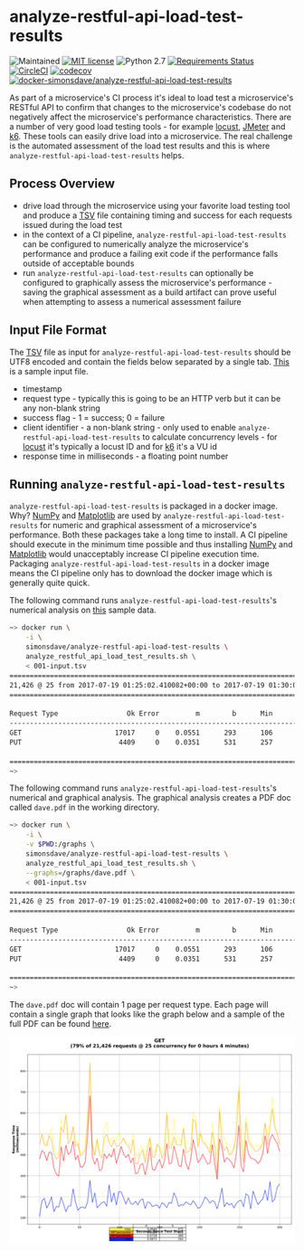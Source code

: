 # analyze-restful-api-load-test-results

![Maintained](https://img.shields.io/maintenance/yes/2020.svg?style=flat)
[![MIT license](http://img.shields.io/badge/license-MIT-brightgreen.svg)](http://opensource.org/licenses/MIT)
![Python 2.7](https://img.shields.io/badge/python-2.7-FFC100.svg?style=flat)
[![Requirements Status](https://requires.io/github/simonsdave/analyze-restful-api-load-test-results/requirements.svg?branch=master)](https://requires.io/github/simonsdave/analyze-restful-api-load-test-results/requirements/?branch=master)
[![CircleCI](https://circleci.com/gh/simonsdave/analyze-restful-api-load-test-results.svg?style=shield)](https://circleci.com/gh/simonsdave/analyze-restful-api-load-test-results)
[![codecov](https://codecov.io/gh/simonsdave/analyze-restful-api-load-test-results/branch/master/graph/badge.svg)](https://codecov.io/gh/simonsdave/analyze-restful-api-load-test-results)
[![docker-simonsdave/analyze-restful-api-load-test-results](https://img.shields.io/badge/docker-simonsdave%2Fanalyze%20restful%20api%20load%20test%20results-blue.svg)](https://hub.docker.com/r/simonsdave/analyze-restful-api-load-test-results/)

As part of a microservice's CI process it's ideal to
load test a microservice's RESTful API to confirm
that changes to the microservice's codebase do not negatively
affect the microservice's performance characteristics.
There are a number of very good load testing tools - for
example [locust](http://locust.io),
[JMeter](http://jmeter.apache.org)
and [k6](https://k6.io).
These tools can easily drive load into a microservice.
The real challenge is the automated assessment of the load test results
and this is where ```analyze-restful-api-load-test-results``` helps.

## Process Overview

* drive load through the microservice using your favorite load
  testing tool and produce a [TSV](https://en.wikipedia.org/wiki/Tab-separated_values)
  file containing timing and success for each requests issued during the
  load test
* in the context of a CI pipeline, ```analyze-restful-api-load-test-results```
  can be configured to numerically analyze the microservice's performance
  and produce a failing exit code if the performance falls outside of acceptable
  bounds
* run ```analyze-restful-api-load-test-results``` can optionally
  be configured to graphically assess the microservice's performance - saving
  the graphical assessment as a build artifact can prove useful when attempting
  to assess a numerical assessment failure

## Input File Format

The [TSV](https://en.wikipedia.org/wiki/Tab-separated_values) file as
input for ```analyze-restful-api-load-test-results``` should be UTF8 encoded
and contain the fields below separated by a single tab.
[This](samples/001-input.tsv) is a sample input file.

* timestamp
* request type - typically this is going to be an HTTP verb but
  it can be any non-blank string
* success flag - 1 = success; 0 = failure
* client identifier - a non-blank string - only used to enable ```analyze-restful-api-load-test-results```
  to calculate concurrency levels - for [locust](http://locust.io) it's typically
  a locust ID and for [k6](https://k6.io) it's a VU id
* response time in milliseconds - a floating point number

## Running ```analyze-restful-api-load-test-results```

```analyze-restful-api-load-test-results``` is packaged in a docker image.
Why? [NumPy](http://www.numpy.org) and [Matplotlib](http://matplotlib.org)
are used by ```analyze-restful-api-load-test-results```
for numeric and graphical assessment of a microservice's performance.
Both these packages take a long time to install.
A CI pipeline should execute in the minimum time possible
and thus installing [NumPy](http://www.numpy.org) and [Matplotlib](http://matplotlib.org)
would unacceptably increase CI pipeline execution time.
Packaging ```analyze-restful-api-load-test-results``` in a docker image
means the CI pipeline only has to download the docker image which is
generally quite quick.

The following command runs ```analyze-restful-api-load-test-results```'s
numerical analysis on [this](samples/001-input.tsv) sample data.

```bash
~> docker run \
    -i \
    simonsdave/analyze-restful-api-load-test-results \
    analyze_restful_api_load_test_results.sh \
    < 001-input.tsv
=====================================================================================
21,426 @ 25 from 2017-07-19 01:25:02.410082+00:00 to 2017-07-19 01:30:02.245437+00:00
=====================================================================================

Request Type                 Ok Error         m        b      Min       50       95       99      Max
-----------------------------------------------------------------------------------------------------
GET                       17017     0    0.0551      293      106      290      432      509      842
PUT                        4409     0    0.0351      531      257      508      765     1131     1748

=====================================================================================
~>
```

The following command runs ```analyze-restful-api-load-test-results```'s
numerical and graphical analysis. The graphical analysis creates a PDF doc
called ```dave.pdf``` in the working directory.

```bash
~> docker run \
    -i \
    -v $PWD:/graphs \
    simonsdave/analyze-restful-api-load-test-results \
    analyze_restful_api_load_test_results.sh \
    --graphs=/graphs/dave.pdf \
    < 001-input.tsv
=====================================================================================
21,426 @ 25 from 2017-07-19 01:25:02.410082+00:00 to 2017-07-19 01:30:02.245437+00:00
=====================================================================================

Request Type                 Ok Error         m        b      Min       50       95       99      Max
-----------------------------------------------------------------------------------------------------
GET                       17017     0    0.0551      293      106      290      432      509      842
PUT                        4409     0    0.0351      531      257      508      765     1131     1748

=====================================================================================
~>
```

The ```dave.pdf``` doc will contain 1 page per request type. Each page will
contain a single graph that looks like the graph below and a sample of the
full PDF can be found [here](samples/001-input.pdf).

![](samples/001-input.png)
